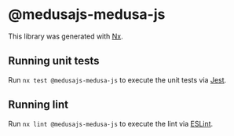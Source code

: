# @medusajs-medusa-js

This library was generated with [Nx](https://nx.dev).

## Running unit tests

Run `nx test @medusajs-medusa-js` to execute the unit tests via [Jest](https://jestjs.io).

## Running lint

Run `nx lint @medusajs-medusa-js` to execute the lint via [ESLint](https://eslint.org/).
